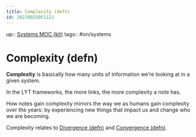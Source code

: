 ```yaml
---
title: Complexity (defn)
id: 20220825051121
---
```

up:: [Systems MOC (kit)]([[20220825051121]])
tags:: #on/systems

# Complexity (defn)
**Complexity** is basically how many units of information we’re looking at in a given system. 

In the LYT frameworks, the more links, the more complexity a note has.

How notes gain complexity mirrors the way we as humans gain complexity over the years: by experiencing new things that impact us and change who we are becoming.

Complexity relates to [Divergence (defn)]([[20220807025816]]) and [Convergence (defn)]([[20220627023753]]).